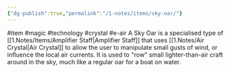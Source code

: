 ```yaml
---
{"dg-publish":true,"permalink":"/1-notes/items/sky-oar/"}
---
```


#item #magic #technology #crystal #e-air
A Sky Oar is a specialised type of [[1.Notes/Items/Amplifier Staff\|Amplifier Staff]] that uses [[1.Notes/Air Crystal\|Air Crystal]] to allow the user to manipulate small gusts of wind, or influence the local air currents. It is used to "row" small lighter-than-air craft around in the sky, much like a regular oar for a boat on water.